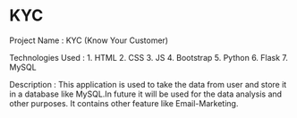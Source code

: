 # KYC

Project Name : KYC (Know Your Customer)

Technologies Used : 
    1. HTML 
    2. CSS
    3. JS
    4. Bootstrap 
    5. Python
    6. Flask
    7. MySQL

Description : This application is used to take the data from user and store it in a database like MySQL.In future it will be used for the data analysis and other purposes. It contains other feature like Email-Marketing.
